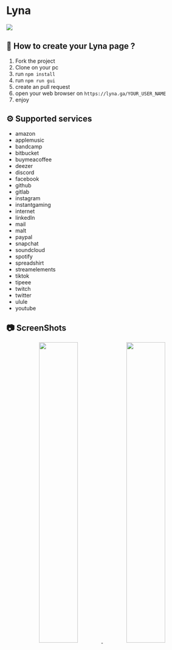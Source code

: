 # Lyna

<a href="https://lyna.ga/">
    <img src="https://api.netlify.com/api/v1/badges/d5847749-1cda-4d52-9efa-110b78b5515d/deploy-status" />
</a>

## 📝 How to create your Lyna page ?

1. Fork the project
2. Clone on your pc
3. run `npm install`
4. run `npm run gui`
5. create an pull request
6. open your web browser on `https://lyna.ga/YOUR_USER_NAME`
7. enjoy

## ⚙️ Supported services
- amazon
- applemusic
- bandcamp
- bitbucket
- buymeacoffee
- deezer
- discord
- facebook
- github
- gitlab
- instagram
- instantgaming
- internet
- linkedIn
- mail
- malt
- paypal
- snapchat
- soundcloud
- spotify
- spreadshirt
- streamelements
- tiktok
- tipeee
- twitch
- twitter
- ulule
- youtube

## 📷 ScreenShots
<p align="center">
    <a href="https://lyna.ga/taistudio">
        <img src="https://raw.githubusercontent.com/TaiStudio/Lyna/main/img/assets/taistudio.png" width="45%"/>
    </a>
    <a href="https://lyna.ga/potion">
        <img src="https://raw.githubusercontent.com/TaiStudio/Lyna/main/img/assets/potion.png" width="45%"/>
    </a>
</p>